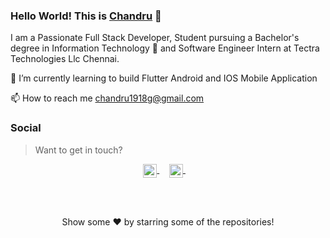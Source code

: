 <!--
**chandru19g/chandru19g** is a ✨ _special_ ✨ repository because its `README.md` (this file) appears on your GitHub profile.

Here are some ideas to get you started:

- 🔭 I’m currently working on ...
- 🌱 I’m currently learning ...
- 👯 I’m looking to collaborate on ...
- 🤔 I’m looking for help with ...
- 💬 Ask me about ...
- 📫 How to reach me: ...
- 😄 Pronouns: ...
- ⚡ Fun fact: ...
-->
### Hello World! This is [Chandru](https://harikarthyk.xyz/) 👋 



I am a Passionate  Full Stack Developer, Student pursuing a Bachelor's degree in Information Technology 🎒 and Software Engineer Intern at Tectra Technologies Llc Chennai.

🔭 I’m currently learning to build Flutter Android and IOS Mobile Application

<!-- 🌱 I’m currently learning and working on Woo-Commerce Integeration -->

📫 How to reach me chandru1918g@gmail.com

### Social

> Want to get in touch?

<p align="center">
  <a href="https://www.linkedin.com/in/chandru-g-156a831b1/">
  <img align="center" alt="Linkdein" width="22px" src="https://cdn.jsdelivr.net/npm/simple-icons@v3/icons/linkedin.svg" />
</a>&nbsp;&nbsp;&nbsp;

<a href="https://github.com/chandru19g">
  <img align="center" alt="Instagram" width="22px" src="https://cdn.jsdelivr.net/npm/simple-icons@v3/icons/github.svg" />
</a> &nbsp;&nbsp;&nbsp;
</p>

<br>
</br>

<p align="center">Show some ❤️ by starring some of the repositories!</p>

